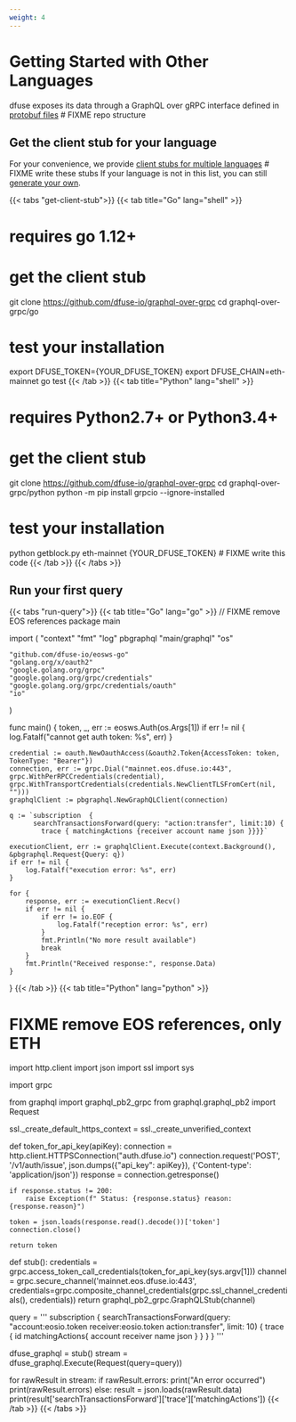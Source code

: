 ```yaml
---
weight: 4
---
```



# Getting Started with Other Languages

dfuse exposes its data through a GraphQL over gRPC interface defined in [protobuf files](https://github.com/dfuse-io/graphql-over-grpc/tree/master/pb) # FIXME repo structure

## Get the client stub for your language

For your convenience, we provide [client stubs for multiple languages](https://github.com/dfuse-io/graphql-over-grpc/tree/master/client-stubs) # FIXME write these stubs
If your language is not in this list, you can still [generate your own](https://grpc.io/docs/quickstart/).

{{< tabs "get-client-stub">}}
{{< tab title="Go" lang="shell" >}}
# requires go 1.12+

# get the client stub
git clone https://github.com/dfuse-io/graphql-over-grpc
cd graphql-over-grpc/go

# test your installation
export DFUSE_TOKEN={YOUR_DFUSE_TOKEN}
export DFUSE_CHAIN=eth-mainnet
go test
{{< /tab >}}
{{< tab title="Python" lang="shell" >}}
# requires Python2.7+ or Python3.4+

# get the client stub
git clone https://github.com/dfuse-io/graphql-over-grpc
cd graphql-over-grpc/python
python -m pip install grpcio --ignore-installed

# test your installation
python getblock.py eth-mainnet {YOUR_DFUSE_TOKEN} # FIXME write this code
{{< /tab >}}
{{< /tabs >}}

## Run your first query

{{< tabs "run-query">}}
{{< tab title="Go" lang="go" >}}
// FIXME remove EOS references
package main

import (
	"context"
	"fmt"
	"log"
	pbgraphql "main/graphql"
	"os"

	"github.com/dfuse-io/eosws-go"
	"golang.org/x/oauth2"
	"google.golang.org/grpc"
	"google.golang.org/grpc/credentials"
	"google.golang.org/grpc/credentials/oauth"
	"io"
)

func main() {
	token, _, err := eosws.Auth(os.Args[1])
	if err != nil {
		log.Fatalf("cannot get auth token: %s", err)
	}

	credential := oauth.NewOauthAccess(&oauth2.Token{AccessToken: token, TokenType: "Bearer"})
	connection, err := grpc.Dial("mainnet.eos.dfuse.io:443", grpc.WithPerRPCCredentials(credential), grpc.WithTransportCredentials(credentials.NewClientTLSFromCert(nil, "")))
	graphqlClient := pbgraphql.NewGraphQLClient(connection)

	q := `subscription  {
		  searchTransactionsForward(query: "action:transfer", limit:10) {
			trace { matchingActions {receiver account name json }}}}`

	executionClient, err := graphqlClient.Execute(context.Background(), &pbgraphql.Request{Query: q})
	if err != nil {
		log.Fatalf("execution error: %s", err)
	}

	for {
		response, err := executionClient.Recv()
		if err != nil {
			if err != io.EOF {
				log.Fatalf("reception error: %s", err)
			}
			fmt.Println("No more result available")
			break
		}
		fmt.Println("Received response:", response.Data)
	}
}
{{< /tab >}}
{{< tab title="Python" lang="python" >}}
# FIXME remove EOS references, only ETH
import http.client
import json
import ssl
import sys

import grpc

from graphql import graphql_pb2_grpc
from graphql.graphql_pb2 import Request

ssl._create_default_https_context = ssl._create_unverified_context


def token_for_api_key(apiKey):
    connection = http.client.HTTPSConnection("auth.dfuse.io")
    connection.request('POST', '/v1/auth/issue', json.dumps({"api_key": apiKey}), {'Content-type': 'application/json'})
    response = connection.getresponse()

    if response.status != 200:
        raise Exception(f" Status: {response.status} reason: {response.reason}")

    token = json.loads(response.read().decode())['token']
    connection.close()

    return token


def stub():
    credentials = grpc.access_token_call_credentials(token_for_api_key(sys.argv[1]))
    channel = grpc.secure_channel('mainnet.eos.dfuse.io:443',
                                  credentials=grpc.composite_channel_credentials(grpc.ssl_channel_credentials(),
                                                                                 credentials))
    return graphql_pb2_grpc.GraphQLStub(channel)


query = '''
subscription {
  searchTransactionsForward(query: "account:eosio.token receiver:eosio.token action:transfer", limit: 10) {
    trace {
      id
      matchingActions{
        account
        receiver
        name
        json
      }
    }
  }
}
'''

dfuse_graphql = stub()
stream = dfuse_graphql.Execute(Request(query=query))

for rawResult in stream:
    if rawResult.errors:
      print("An error occurred")
      print(rawResult.errors)
    else:
      result = json.loads(rawResult.data)
      print(result['searchTransactionsForward']['trace']['matchingActions'])
{{< /tab >}}
{{< /tabs >}}

